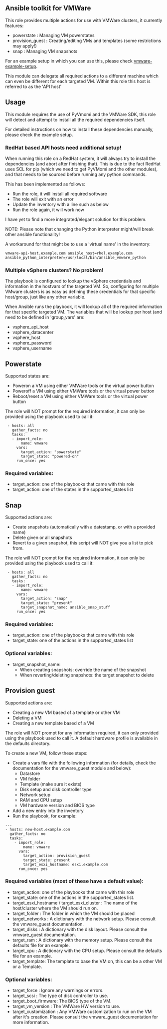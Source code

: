 ## Ansible toolkit for VMWare
This role provides multiple actions for use with VMWare clusters, it currently
features:

* powerstate : Managing VM powerstates
* provision_guest : Creating/editing VMs and templates (some restrictions may apply!)
* snap : Managing VM snapshots

For an example setup in which you can use this, please check
[vmware-example-setup](https://github.com/Thulium-Drake/ansible-examples/tree/master/vmware-example-setup).

This module can delegate all required actions to a different machine which can
even be different for each targeted VM. Within this role this host is
referred to as the 'API host'

## Usage
This module requires the use of PyVmomi and the VMWare SDK, this role will
detect and attempt to install all the required dependencies itself.

For detailed instructions on how to install these dependencies manually, please
check the example setup.

### RedHat based API hosts need additional setup!
When running this role on a RedHat system, it will always try to install the
dependencies (and abort after finishing that). This is due to the fact RedHat
uses SCL for pip (which we need to get PyVMomi and the other modules), and that
needs to be sourced before running any python commands.

This has been implemented as follows:

* Run the role, it will install all required software
* The role will exit with an error
* Update the inventory with a line such as below
* Run the role again, it will work now

I have yet to find a more integrated/elegant solution for this problem.

NOTE: Please note that changing the Python interpreter might/will break other
ansible functionality!

A workaround for that might be to use a 'virtual name' in the inventory:

```
vmware-api-host.example.com ansible_host=rhel.example.com ansible_python_interpreter=/usr/local/bin/ansible_vmware_python
```

### Multiple vSphere clusters? No problem!
The playbook is configured to lookup the vSphere credentials and information
in the hostvars of the targeted VM.  So, configuring for multiple VMware
clusters is as easy as defining these credentials for that specific host/group,
just like any other variable.

When Ansible runs the playbook, it will lookup all of the required information
for that specific targeted VM. The variables that will be lookup per host (and
need to be defined in 'group_vars' are:

* vsphere_api_host
* vsphere_datacenter
* vsphere_host
* vsphere_password
* vsphere_username

## Powerstate
Supported states are:

 * Poweron a VM using either VMWare tools or the virtual power button
 * Poweroff a VM using either VMWare tools or the virtual power button
 * Reboot/reset a VM using either VMWare tools or the virtual power button

The role will NOT prompt for the required information, it can only be
provided using the playbook used to call it:

```
 - hosts: all
   gather_facts: no
   tasks:
   - import_role:
       name: vmware
     vars:
       target_action: "powerstate"
       target_state: "powered-on"
     run_once: yes
```

### Required variables:

 * target_action: one of the playbooks that came with this role
 * target_action: one of the states in the supported_states list

## Snap
Supported actions are:

 * Create snapshots (automatically with a datestamp, or with a provided name)
 * Delete given or all snapshots
 * Revert to a given snapshot, this script will NOT give you a list to pick from.

The role will NOT prompt for the required information, it can only be
provided using the playbook used to call it:

```
 - hosts: all
   gather_facts: no
   tasks:
   - import_role:
       name: vmware
     vars:
       target_action: "snap"
       target_state: "present"
       target_snapshot_name: ansible_snap_stuff
     run_once: yes
```

### Required variables:

 * target_action: one of the playbooks that came with this role
 * target_state: one of the actions in the supported_states list

### Optional variables:

 * target_snapshot_name:
   * When creating snapshots: override the name of the snapshot
   * When reverting/deleting snapshots: the target snapshot to delete

## Provision guest
Supported actions are:

* Creating a new VM based of a template or other VM
* Deleting a VM
* Creating a new template based of a VM

The role will NOT prompt for any information required, it can only
provided using the playbook used to call it. A default hardware profile is
available in the defaults directory.

To create a new VM, follow these steps:

* Create a vars file with the following information (for details, check
  the documentation for the vmware_guest module and below):
  * Datastore
  * VM folder
  * Template (make sure it exists)
  * Disk setup and disk controller type
  * Network setup
  * RAM and CPU setup
  * VM hardware version and BIOS type
* Add a new entry into the inventory
* Run the playbook, for example:

```
---
- hosts: new-host.example.com
  gather_facts: no
  tasks:
    - import_role:
        name: vmware
      vars:
        target_action: provision_guest
        target_state: present
        target_esxi_hostname: esxi.example.com
      run_once: yes
```

### Required variables (most of these have a default value):

 * target_action: one of the playbooks that came with this role
 * target_state: one of the actions in the supported_states list.
 * target_esxi_hostname / target_esxi_cluster : The name of the host/cluster
 where the VM should run on.
 * target_folder : The folder in which the VM should be placed
 * target_networks : A dictionary with the network setup. Please consult the
 vmware_guest documentation.
 * target_disks : A dictionary with the disk layout. Please consult the
 vmware_guest documentation.
 * target_ram : A dictionary with the memory setup. Please consult the
 defaults file for an example.
 * target_cpu : A dictionary with the CPU setup. Please consult the
 defaults file for an example.
 * target_template: The template to base the VM on, this can be a other VM or
 a Template.

### Optional variables: 

 * target_force : Ignore any warnings or errors.
 * target_scsi : The type of disk controller to use.
 * target_boot_firmware: The BIOS type of the VM.
 * target_vm_version : The VMWare HW version to use.
 * target_customization : Any VMWare customization to run on the VM after
 it's creation. Please consult the vmware_guest documentation for more
 information.
